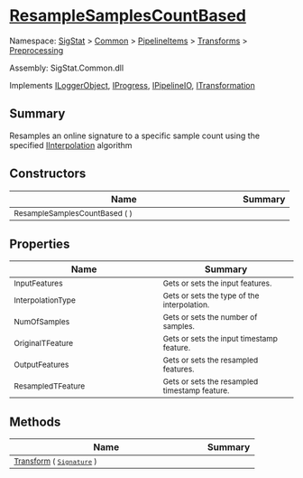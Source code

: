# [ResampleSamplesCountBased](./ResampleSamplesCountBased.md)

Namespace: [SigStat]() > [Common](./../../../README.md) > [PipelineItems]() > [Transforms]() > [Preprocessing](./README.md)

Assembly: SigStat.Common.dll

Implements [ILoggerObject](./../../../ILoggerObject.md), [IProgress](./../../../Helpers/IProgress.md), [IPipelineIO](./../../../Pipeline/IPipelineIO.md), [ITransformation](./../../../ITransformation.md)

## Summary
Resamples an online signature to a specific sample count using the specified [IInterpolation](https://github.com/hargitomi97/sigstat/blob/master/docs/md/SigStat/Common/PipelineItems/Transforms/Preprocessing/IInterpolation.md) algorithm

## Constructors

| Name | Summary | 
| --- | --- | 
| <sub>ResampleSamplesCountBased (  )</sub><img width=180>| <sub></sub>| <br>


## Properties

| Name | Summary | 
| --- | --- | 
| <sub>InputFeatures</sub><img width=180>| <sub>Gets or sets the input features.</sub>| <br>
| <sub>InterpolationType</sub><img width=180>| <sub>Gets or sets the type of the interpolation. <seealso cref="T:SigStat.Common.PipelineItems.Transforms.Preprocessing.IInterpolation" /></sub>| <br>
| <sub>NumOfSamples</sub><img width=180>| <sub>Gets or sets the number of samples.</sub>| <br>
| <sub>OriginalTFeature</sub><img width=180>| <sub>Gets or sets the input timestamp feature.</sub>| <br>
| <sub>OutputFeatures</sub><img width=180>| <sub>Gets or sets the resampled  features.</sub>| <br>
| <sub>ResampledTFeature</sub><img width=180>| <sub>Gets or sets the resampled timestamp feature.</sub>| <br>


## Methods

| Name | Summary | 
| --- | --- | 
| <sub>[Transform](./Methods/ResampleSamplesCountBased-100663829.md) ( [`Signature`](./../../../Signature.md) )</sub><img width=180>| <sub></sub>| <br>


